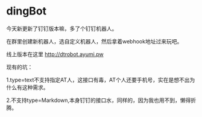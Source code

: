 # dingBot

今天新更新了钉钉版本嘛，多了个钉钉机器人。

在群里创建新机器人，选自定义机器人，然后拿着webhook地址过来玩吧。

线上版本在这里 http://dtrobot.ayumi.pw


现有的坑：


1.type=text不支持指定AT人，这接口有毒，AT个人还要手机号，实在是想不出为什么有这种需求。

2.不支持type=Markdown,本身钉钉的接口水，同样的，因为我也用不到，懒得折腾。
